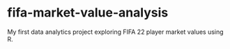 # fifa-market-value-analysis
My first data analytics project exploring FIFA 22 player market values using R.
